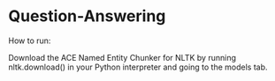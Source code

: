 Question-Answering
==================

How to run:

Download the ACE Named Entity Chunker for NLTK by running nltk.download() in your Python interpreter and going to the models tab.
